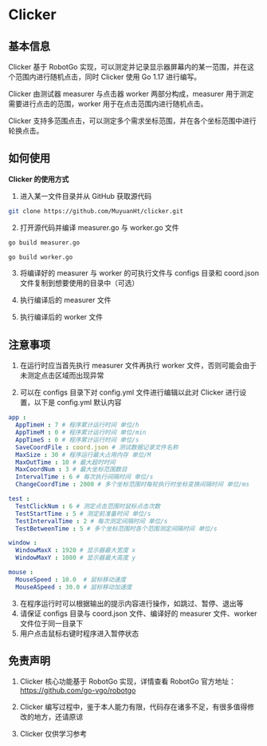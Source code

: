 # Clicker

## 基本信息

Clicker 基于 RobotGo 实现，可以测定并记录显示器屏幕内的某一范围，并在这个范围内进行随机点击，同时 Clicker 使用 Go 1.17 进行编写。

Clicker 由测试器 measurer 与点击器 worker 两部分构成，measurer 用于测定需要进行点击的范围，worker 用于在点击范围内进行随机点击。

Clicker 支持多范围点击，可以测定多个需求坐标范围，并在各个坐标范围中进行轮换点击。

## 如何使用

**Clicker 的使用方式**

1. 进入某一文件目录并从 GitHub 获取源代码

```bash
git clone https://github.com/MuyuanHt/clicker.git
```

2. 打开源代码并编译 measurer.go 与 worker.go 文件

```bash
go build measurer.go

go build worker.go
```

3. 将编译好的 measurer 与 worker 的可执行文件与 configs 目录和 coord.json 文件复制到想要使用的目录中（可选）

4. 执行编译后的 measurer 文件

5. 执行编译后的 worker 文件

## 注意事项

1. 在运行时应当首先执行 measurer 文件再执行 worker 文件，否则可能会由于未测定点击区域而出现异常

2. 可以在 configs 目录下对 config.yml 文件进行编辑以此对 Clicker 进行设置，以下是 config.yml 默认内容

```yml
app :
  AppTimeH : 7 # 程序累计运行时间 单位/h
  AppTimeM : 0 # 程序累计运行时间 单位/min
  AppTimeS : 0 # 程序累计运行时间 单位/s
  SaveCoordFile : coord.json # 测试数据记录文件名称
  MaxSize : 30 # 程序运行最大占用内存 单位/M
  MaxOutTime : 10 # 最大超时时间
  MaxCoordNum : 3 # 最大坐标范围数目
  IntervalTime : 6 # 每次执行间隔时间 单位/s
  ChangeCoordTime : 2000 # 多个坐标范围时每轮执行时坐标变换间隔时间 单位/ms

test :
  TestClickNum : 6 # 测定点击范围时鼠标点击次数
  TestStartTime : 5 # 测定前准备时间 单位/s
  TestIntervalTime : 2 # 每次测定间隔时间 单位/s
  TestBetweenTime : 5 # 多个坐标范围时各个范围测定间隔时间 单位/s

window :
  WindowMaxX : 1920 # 显示器最大宽度 x
  WindowMaxY : 1080 # 显示器最大高度 y

mouse :
  MouseSpeed : 10.0  # 鼠标移动速度
  MouseASpeed : 30.0 # 鼠标移动加速度
```

3. 在程序运行时可以根据输出的提示内容进行操作，如跳过、暂停、退出等
4. 请保证 configs 目录与 coord.json 文件、编译好的 measurer 文件、worker 文件位于同一目录下
5. 用户点击鼠标右键时程序进入暂停状态

## 免责声明

1. Clicker 核心功能基于 RobotGo 实现，详情查看 RobotGo 官方地址：https://github.com/go-vgo/robotgo

2. Clicker 编写过程中，鉴于本人能力有限，代码存在诸多不足，有很多值得修改的地方，还请原谅

3. Clicker 仅供学习参考
